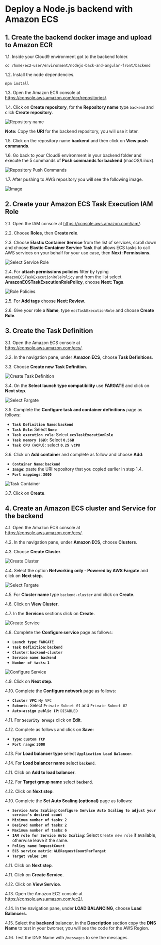# Deploy a Node.js backend with Amazon ECS

## 1. Create the backend docker image and upload to Amazon ECR

1.1\. Inside your Cloud9 environment got to the backend folder.

```
cd /home/ec2-user/environment/nodejs-back-and-angular-front/backend
```

1.2\. Install the node dependencies.

```
npm install
```

1.3\. Open the Amazon ECR console at https://console.aws.amazon.com/ecr/repositories/.

1.4\. Click on **Create repository**, for the **Repository name** type `backend` and click **Create repository**.

![Repository name](../images/repository-name.png)

**Note:** Copy the **URI** for the backend repository, you will use it later.

1.5\. Click on the repository name **backend** and then click on **View push commands**.

1.6\. Go back to your Cloud9 environment in your backend folder and execute the 5 commands of **Push commands for backend** (macOS/Linux).

![Repository Push Commands](../images/repository-push-commands.png)

1.7\. After pushing to AWS repository you will see the following image.

![Image](../images/ecr-image.png)

## 2. Create your Amazon ECS Task Execution IAM Role

2.1\. Open the IAM console at https://console.aws.amazon.com/iam/.

2.2\. Choose **Roles**, then **Create role**.

2.3\. Choose **Elastic Container Service** from the list of services, scroll down and choose **Elastic Container Service Task** that allows ECS tasks to call AWS services on your behalf for your use case, then **Next: Permissions**.

![Select Service Role](../images/ecs-role-create.png)

2.4\. For **attach permissions policies** filter by typing `AmazonECSTaskExecutionRolePolicy` and from the list select **AmazonECSTaskExecutionRolePolicy**, choose **Next: Tags**.

![Role Policies](../images/iam-role-policies.png)

2.5\. For **Add tags** choose **Next: Review**.

2.6\. Give your role a **Name**, type `ecsTaskExecutionRole` and choose **Create Role**.


## 3. Create the Task Definition

3.1\. Open the Amazon ECS console at https://console.aws.amazon.com/ecs/.

3.2\. In the navigation pane, under **Amazon ECS**, choose **Task Definitions**.

3.3\. Choose **Create new Task Definition**.

![Create Task Definition](../images/ecs-create-task.png)

3.4\. On the **Select launch type compatibility** use **FARGATE** and click on **Next step**.

![Select Fargate](../images/ecs-task-fargate.png)

3.5\. Complete the **Configure task and container definitions** page as follows:

* **``Task Definition Name``**: **``backend``**
* **``Task Role``**: Select **``None``**
* **``Task execution role``**: Select **``ecsTaskExecutionRole``**
* **``Task memory (GB)``**: Select **``0.5GB``**
* **``Task CPU (vCPU)``**: select **``0.25 vCPU``**

3.6\. Click on **Add container** and complete as follow and choose **Add**:

* **``Container Name``**: **``backend``**
* **``Image``**: paste the URI repository that you copied earlier in step 1.4.
* **``Port mappings``**: **``3000``** 

![Task Container](../images/ecs-task-container.png)

3.7\. Click on **Create**.

## 4. Create an Amazon ECS cluster and Service for the backend

4.1\. Open the Amazon ECS console at https://console.aws.amazon.com/ecs/.

4.2\. In the navigation pane, under **Amazon ECS**, choose **Clusters**.

4.3\. Choose **Create Cluster**.

![Create Cluster](../images/ecs-create-cluster.png)

4.4\. Select the option **Networking only - Powered by AWS Fargate** and click on **Next step**.

![Select Fargate](../images/ecs-cluster-select-fargate.png)

4.5\. For **Cluster name** type `backend-cluster` and click on **Create**.

4.6\. Click on **View Cluster**.

4.7\. In the **Services** sections click on **Create**.

![Create Service](../images/ecs-create-service.png)

4.8\. Complete the **Configure service** page as follows:

* **``Launch type``**: **``FARGATE``**
* **``Task Definition``**: **``backend``**
* **``Cluster``**: **``backend-cluster``**
* **``Service name``**: **``backend``**
* **``Number of tasks``**: **``1``** 

![Configure Service](../images/ecs-configure-service.png)

4.9\. Click on **Next step**.

4.10\. Complete the **Configure network** page as follows:

* **``Cluster VPC``**: `My VPC`
* **``Subnets``**: Select `Private Subnet 01` and `Private Subnet 02`
* **``Auto-assign public IP``**: `DISABLED`

4.11\. For **``Security Groups``** click on **Edit**.

4.12\. Complete as follows and click on **Save**:

* **``Type``**: **``Custom TCP``**
* **``Port range``**: **``3000``**

4.13\. For **Load balancer type** select **``Application Load Balancer``**.

4.14\. For **Load balancer name** select **``backend``**.

4.11\. Click on **Add to load balancer**.

4.12\. For **Target group name** select **``backend``**.

4.12\. Click on **Next step**.

4.10\. Complete the **Set Auto Scaling (optional)** page as follows:

* **``Service Auto Scaling``**: **``Configure Service Auto Scaling to adjust your service’s desired count``**
* **``Minimum number of tasks``**: **``2``**
* **``Desired number of tasks``**: **``2``**
* **``Maximum number of tasks``**: **``6``**
* **``IAM role for Service Auto Scaling``**: Select `Create new role` if available, otherwise leave it the same.
* **``Policy name``**: **``RequestCount``**
* **``ECS service metric``**: **``ALBRequestCountPerTarget``**
* **``Target value``**: **``100``**

4.11\. Click on **Next step**.

4.11\. Click on **Create Service**.

4.12\. Click on **View Service**.

4.13\. Open the Amazon EC2 console at https://console.aws.amazon.com/ec2/.

4.14\. In the navigation pane, under **LOAD BALANCING**, choose **Load Balancers**.

4.15\. Select the **backend** balancer, in the **Description** section copy the **DNS Name** to test in your bworser, you will see the code for the AWS Region.

4.16\. Test the DNS Name with `/messages` to see the messages.
